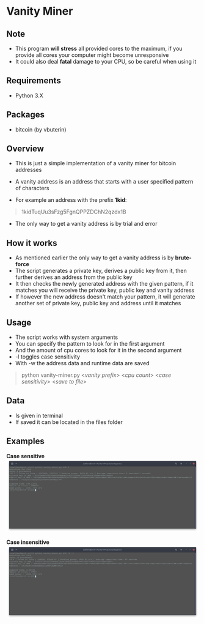 # Vanity Miner


## Note
* This program **will stress** all provided cores to the maximum, if you provide all cores your computer might become unresponsive
* It could also deal **fatal** damage to your CPU, so be careful when using it

## Requirements

* Python 3.X

## Packages

* bitcoin (by  vbuterin)


## Overview

* This is just a simple implementation of a vanity miner for bitcoin addresses
* A vanity address is an address that starts with a user specified pattern of characters

* For example an address with the prefix **1kid**:
> 1kidTuqUu3sFzg5FgnQPPZDChN2qzdx1B

* The only way to get a vanity address is by trial and error



## How it works

* As mentioned earlier the only way to get a vanity address is by **brute-force**
* The script generates a private key, derives a public key from it, then further derives an address from the public key
* It then checks the newly generated address with the given pattern, if it matches you will receive the private key, public key and vanity address
* If however the new address doesn't match your pattern, it will generate another set of private key, public key  and address until it matches



## Usage

* The script works with system arguments
* You can specify the pattern to look for in the first argument
* And the amount of cpu cores to look for it in the second argument
* -l toggles case sensitivity
* With -w the address data and runtime data are saved
> python vanity-miner.py <*vanity prefix*> <*cpu  count*> <*case sensitivity*> <*save to file*>


## Data
* Is given in terminal
* If saved it can be located in the files folder

## Examples

**Case sensitive**
![no_lower](screenshots/sensitive.png)

**Case insensitive**
![lowercase](screenshots/insensitive.png)
